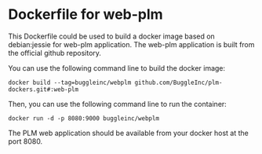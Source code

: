 # Dockerfile for web-plm

This Dockerfile could be used to build a docker image based on debian:jessie for web-plm application.
The web-plm application is built from the official github repository.

You can use the following command line to build the docker image:
```
docker build --tag=buggleinc/webplm github.com/BuggleInc/plm-dockers.git#:web-plm
```

Then, you can use the following command line to run the container:
```
docker run -d -p 8080:9000 buggleinc/webplm
````

The PLM web application should be available from your docker host at the port 8080.

